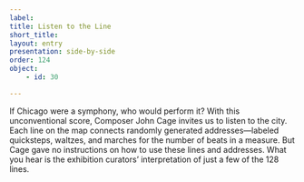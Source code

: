 ```yaml
--- 
label:  
title: Listen to the Line 
short_title:  
layout: entry 
presentation: side-by-side 
order: 124 
object: 
    - id: 30 

--- 
```

If Chicago were a symphony, who would perform it? With this unconventional score, Composer John Cage invites us to listen to the city. Each line on the map connects randomly generated addresses—labeled quicksteps, waltzes, and marches for the number of beats in a measure. But Cage gave no instructions on how to use these lines and addresses. What you hear is the exhibition curators’ interpretation of just a few of the 128 lines. 